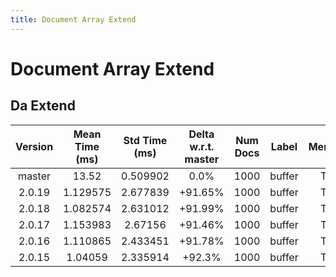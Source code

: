 ```yaml
---
title: Document Array Extend
---
```

# Document Array Extend

## Da Extend

| Version | Mean Time (ms) | Std Time (ms) | Delta w.r.t. master | Num Docs | Label | Memmap | Iterations |
| :---: | :---: | :---: | :---: | :---: | :---: | :---: | :---: |
| master | 13.52 | 0.509902 | 0.0% | 1000 | buffer | True | 25 |
| 2.0.19 | 1.129575 | 2.677839 | +91.65% | 1000 | buffer | True | 25 |
| 2.0.18 | 1.082574 | 2.631012 | +91.99% | 1000 | buffer | True | 25 |
| 2.0.17 | 1.153983 | 2.67156 | +91.46% | 1000 | buffer | True | 25 |
| 2.0.16 | 1.110865 | 2.433451 | +91.78% | 1000 | buffer | True | 25 |
| 2.0.15 | 1.04059 | 2.335914 | +92.3% | 1000 | buffer | True | 25 |
